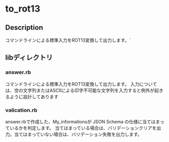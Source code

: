 # to_rot13

## Description
コマンドラインによる標準入力をROT13変換して出力します。`

## libディレクトリ
### answer.rb
コマンドラインによる標準入力をROT13変換して出力します。
入力については、空の文字列またはASCIIによる印字不可能な文字列を入力すると例外が起きるように設計してあります 

### valication.rb 
answer.rbで作成した、My_informationsが JSON Schema の仕様に当てはまっているかを判定します。
当てはまっている場合は、バリデーションクリアを出力。当てはまっていない場合は、バリデーション失敗を出力します。


